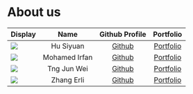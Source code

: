 # About us

Display | Name | Github Profile | Portfolio 
--------|:----:|:--------------:|:---------:
![](https://via.placeholder.com/100.png?text=Photo) | Hu Siyuan | [Github](https://github.com/) | [Portfolio](docs/team/johndoe.md)
![](https://avatars.githubusercontent.com/u/55240854?v=4) | Mohamed Irfan | [Github](https://github.com/mohamedirfansh) | [Portfolio](docs/team/mohamedirfansh.md)
![](https://media-exp1.licdn.com/dms/image/C4D03AQGapQwxMDekmQ/profile-displayphoto-shrink_800_800/0/1551001701915?e=1640217600&v=beta&t=5nlKQXSbM-8nLFdfWgA3Dqv49UPm-nSY1tkj1-Jbczw) | Tng Jun Wei | [Github](https://github.com/Journeyman1998) | [Portfolio](docs/team/junwei.md)
![](https://via.placeholder.com/100.png?text=Photo) | Zhang Erli | [Github](https://github.com/) | [Portfolio](docs/team/johndoe.md)
